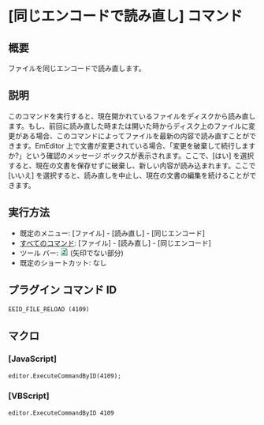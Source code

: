 # \[同じエンコードで読み直し\] コマンド

## 概要

ファイルを同じエンコードで読み直します。

## 説明

このコマンドを実行すると、現在開かれているファイルをディスクから読み直します。もし、前回に読み直した時または開いた時からディスク上のファイルに変更がある場合、このコマンドによってファイルを最新の内容で読み直すことができます。EmEditor
上で文書が変更されている場合、「変更を破棄して続行しますか?」という確認のメッセージ ボックスが表示されます。ここで、\[はい\]
を選択すると、現在の文書を保存せずに破棄し、新しい内容が読み込まれます。ここで \[いいえ\]
を選択すると、読み直しを中止し、現在の文書の編集を続けることができます。

## 実行方法

- 既定のメニュー: \[ファイル\] \- \[読み直し\] \- \[同じエンコード\]
- [すべてのコマンド](../../glossary/allcommands): \[ファイル\] \- \[読み直し\] \- \[同じエンコード\]
- ツール バー: ![](../../images/reload.png) (矢印でない部分)
- 既定のショートカット: なし

## プラグイン コマンド ID

```
EEID_FILE_RELOAD (4109)
```

## マクロ

### \[JavaScript\]

```
editor.ExecuteCommandByID(4109);
```

### \[VBScript\]

```
editor.ExecuteCommandByID 4109
```
